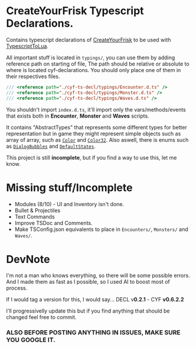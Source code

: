 # CreateYourFrisk Typescript Declarations.

Contains typescript declarations of [CreateYourFrisk](https://github.com/RhenaudTheLukark/CreateYourFrisk) to be used with [TypescriptToLua](https://typescripttolua.github.io/). 

All important stuff is located in `typings/`, you can use them by adding reference path on starting of file, The path should be relative or absolute to where is located cyf-declarations. You should only place one of them in their respectives files.
```ts
/// <reference path="./cyf-ts-decl/typings/Encounter.d.ts" />
/// <reference path="./cyf-ts-decl/typings/Monster.d.ts" />
/// <reference path="./cyf-ts-decl/typings/Waves.d.ts" />
```
You shouldn't import `index.d.ts`, it'll import only the vars/methods/events that exists both in **Encounter**, **Monster** and **Waves** scripts. 

It contains "AbstractTypes" that represents some different types for better representation but in game they might represent simple objects such as array of array, such as [``Color``](https://github.com/ZhMster/cyf-ts-decl/blob/main/typings/types/AbstractTypes.d.ts#L14) and [``Color32``](https://github.com/ZhMster/cyf-ts-decl/blob/main/typings/types/AbstractTypes.d.ts#L18). Also aswell, there is enums such as [``DialogBubbles``](https://github.com/ZhMster/cyf-ts-decl/blob/main/typings/loaders/monster/specialvars.d.ts#L78) and [``DefaultStates``](https://github.com/ZhMster/cyf-ts-decl/blob/main/typings/helpers/enums/State.d.ts#L2).

This project is still **incomplete**, but if you find a way to use this, let me know.
# Missing stuff/Incomplete

- Modules (8/10) - UI and Inventory isn't done.
- Bullet & Projectiles
- Text Commands 
- Improve TSDoc and Comments.
- Make TSConfig.json equivalents to place in `Encounters/`, `Monsters/` and `Waves/`.
      
# DevNote

I'm not a man who knows everything, so there will be some possible errors. And I made them as fast as I possible, so I used AI to boost most of process.

If I would tag a version for this, I would say... DECL v**0.2.1** - CYF **v0.6.2.2**

I'll progressivelly update this but if you find anything that should be changed feel free to commit.

### ALSO BEFORE POSTING ANYTHING IN ISSUES, MAKE SURE YOU GOOGLE IT.
